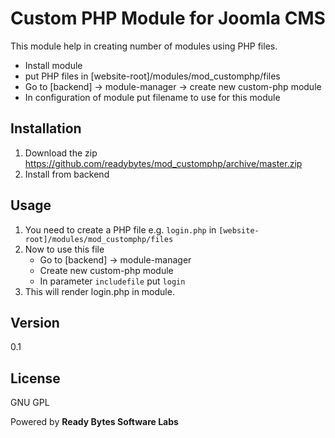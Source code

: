 
Custom PHP Module for Joomla CMS
=========

This module help in creating number of modules using PHP files.

  - Install module
  - put PHP files in [website-root]/modules/mod_customphp/files
  - Go to [backend] -> module-manager -> create new custom-php module
  - In configuration of module put filename to use for this module

Installation
--------------

1. Download the zip https://github.com/readybytes/mod_customphp/archive/master.zip
2. Install from backend


Usage
------

1. You need to create a PHP file e.g. `login.php` in `[website-root]/modules/mod_customphp/files`
2. Now to use this file 
    - Go to [backend] -> module-manager
    - Create new custom-php module
    - In parameter `includefile` put `login`
3. This will render login.php in module.


Version
----

0.1


License
----

GNU GPL



Powered by **Ready Bytes Software Labs**
